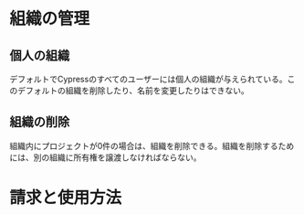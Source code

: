 # 組織の管理

## 個人の組織
デフォルトでCypressのすべてのユーザーには個人の組織が与えられている。このデフォルトの組織を削除したり、名前を変更したりはできない。

## 組織の削除

組織内にプロジェクトが0件の場合は、組織を削除できる。組織を削除するためには、別の組織に所有権を譲渡しなければならない。

# 請求と使用方法

